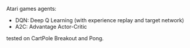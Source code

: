 Atari games agents:
* DQN: Deep Q Learning (with experience replay and target network)
* A2C: Advantage Actor-Critic

tested on CartPole Breakout and Pong.

